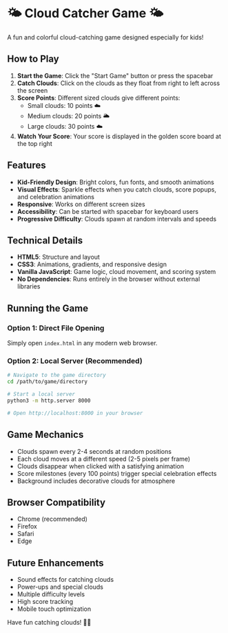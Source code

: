 # 🌤️ Cloud Catcher Game 🌤️

A fun and colorful cloud-catching game designed especially for kids!

## How to Play

1. **Start the Game**: Click the "Start Game" button or press the spacebar
2. **Catch Clouds**: Click on the clouds as they float from right to left across the screen
3. **Score Points**: Different sized clouds give different points:
   - Small clouds: 10 points ☁️
   - Medium clouds: 20 points 🌥️
   - Large clouds: 30 points ☁️
4. **Watch Your Score**: Your score is displayed in the golden score board at the top right

## Features

- **Kid-Friendly Design**: Bright colors, fun fonts, and smooth animations
- **Visual Effects**: Sparkle effects when you catch clouds, score popups, and celebration animations
- **Responsive**: Works on different screen sizes
- **Accessibility**: Can be started with spacebar for keyboard users
- **Progressive Difficulty**: Clouds spawn at random intervals and speeds

## Technical Details

- **HTML5**: Structure and layout
- **CSS3**: Animations, gradients, and responsive design
- **Vanilla JavaScript**: Game logic, cloud movement, and scoring system
- **No Dependencies**: Runs entirely in the browser without external libraries

## Running the Game

### Option 1: Direct File Opening
Simply open `index.html` in any modern web browser.

### Option 2: Local Server (Recommended)
```bash
# Navigate to the game directory
cd /path/to/game/directory

# Start a local server
python3 -m http.server 8000

# Open http://localhost:8000 in your browser
```

## Game Mechanics

- Clouds spawn every 2-4 seconds at random positions
- Each cloud moves at a different speed (2-5 pixels per frame)
- Clouds disappear when clicked with a satisfying animation
- Score milestones (every 100 points) trigger special celebration effects
- Background includes decorative clouds for atmosphere

## Browser Compatibility

- Chrome (recommended)
- Firefox
- Safari
- Edge

## Future Enhancements

- Sound effects for catching clouds
- Power-ups and special clouds
- Multiple difficulty levels
- High score tracking
- Mobile touch optimization

Have fun catching clouds! 🌈✨
